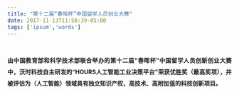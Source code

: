 ```yaml
---
title: "第十二届“春晖杯”中国留学人员创业大赛"
date: 2017-11-13T11:58:39-05:00
tags: ['ipsum','words']
---
```


<h1 style = "line-height:2">
<head>
<font size = 2rem>
	<p style = "text-align:justify">
由中国教育部和科学技术部联合举办的第十二届“春晖杯”中国留学人员创新创业大赛中，沃时科技自主研发的“HOURS人工智能工业决策平台”荣获优胜奖（最高奖项），并被评估为（人工智能）领域具有独立知识产权，高技术、高附加值的科技创新项目。
    </p>
</font>
</head>

</h1>